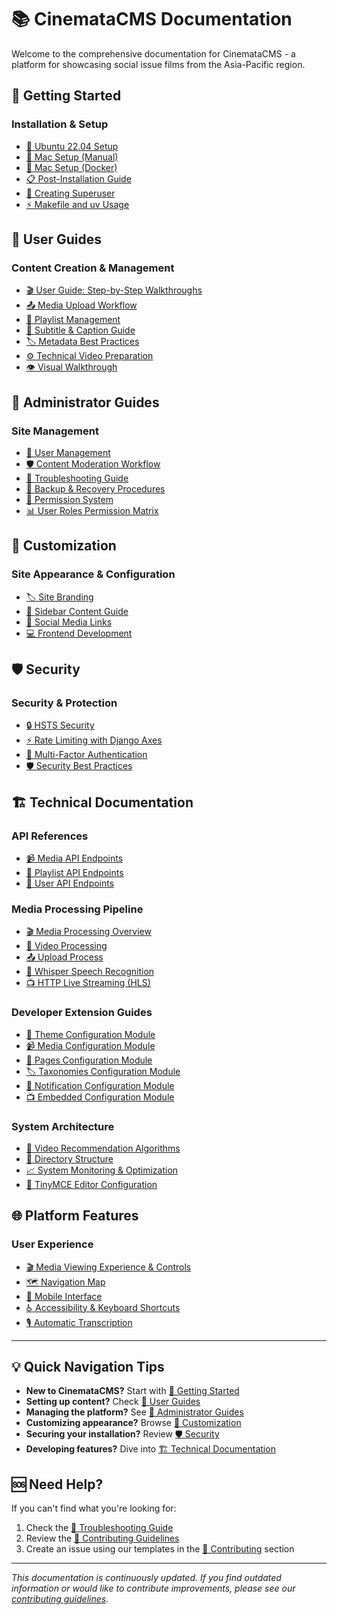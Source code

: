 # 📚 CinemataCMS Documentation

Welcome to the comprehensive documentation for CinemataCMS - a platform for showcasing social issue films from the Asia-Pacific region.

## 🚀 Getting Started

### Installation & Setup
- [🐧 Ubuntu 22.04 Setup](setup/ubuntu-22.04-setup.md)
- [🍎 Mac Setup (Manual)](setup/mac_setup.md)
- [🐳 Mac Setup (Docker)](setup/mac-setup-docker.md)
- [📋 Post-Installation Guide](setup/Post-installation-guide.md)
- [👑 Creating Superuser](setup/creating_superuser.md)
- [⚡ Makefile and uv Usage](setup/makefile-and-uv.md)

## 👤 User Guides

### Content Creation & Management
- [🎬 User Guide: Step-by-Step Walkthroughs](user-guides/cinemata_user_guide.md)
- [📤 Media Upload Workflow](user-guides/media_upload_workflow.md)
- [🎵 Playlist Management](user-guides/playlist_management.md)
- [📝 Subtitle & Caption Guide](user-guides/subtitle_caption_guide.md)
- [🏷️ Metadata Best Practices](user-guides/metadata_best_practices.md)
- [⚙️ Technical Video Preparation](user-guides/tech-preparations-video-uploads.md)
- [👁️ Visual Walkthrough](user-guides/visual_walkthrough.md)

## 🔧 Administrator Guides

### Site Management
- [👥 User Management](admin-guides/user_management.md)
- [🛡️ Content Moderation Workflow](admin-guides/content_moderation_workflow.md)
- [🚨 Troubleshooting Guide](admin-guides/troubleshooting_guide.md)
- [💾 Backup & Recovery Procedures](admin-guides/backup_and_recovery_procedures.md)
- [🔐 Permission System](admin-guides/permission_system.md)
- [📊 User Roles Permission Matrix](admin-guides/cinematacms-roles-permission-matrix.md)

## 🎨 Customization

### Site Appearance & Configuration
- [🏷️ Site Branding](customization/site-branding.md)
- [📑 Sidebar Content Guide](customization/sidebar-content-guide.md)
- [📱 Social Media Links](customization/Customise-social-media-links.md)
- [💻 Frontend Development](customization/frontend-development.md)

## 🛡️ Security

### Security & Protection
- [🔒 HSTS Security](security/hsts-security.md)
- [⚡ Rate Limiting with Django Axes](security/Rate-limiting-with-django-axes.md)
- [🔐 Multi-Factor Authentication](security/mfa_authentication.md)
- [🛡️ Security Best Practices](security/security_best_practices.md)

## 🏗️ Technical Documentation

### API References
- [📹 Media API Endpoints](technical/API-endpoints/media-endpoints.md)
- [🎵 Playlist API Endpoints](technical/API-endpoints/playlist-endpoints.md)
- [👤 User API Endpoints](technical/API-endpoints/user-endpoints.md)

### Media Processing Pipeline
- [🎬 Media Processing Overview](technical/media-processing/intro-media-processing-pipeline-docu.md)
- [🔄 Video Processing](technical/media-processing/video-processing-overview.md)
- [📤 Upload Process](technical/media-processing/upload-process.md)
- [🎤 Whisper Speech Recognition](technical/media-processing/whisper-speech-reconition.md)
- [📺 HTTP Live Streaming (HLS)](technical/media-processing/http-live-streaming-process.md)

### Developer Extension Guides
- [🎨 Theme Configuration Module](technical/developer-extensions/theme-configuration-module.md)
- [📹 Media Configuration Module](technical/developer-extensions/media-configuration-module.md)
- [📄 Pages Configuration Module](technical/developer-extensions/pages-configuration-module.md)
- [🏷️ Taxonomies Configuration Module](technical/developer-extensions/taxonomies-configuration-module.md)
- [🔔 Notification Configuration Module](technical/developer-extensions/notification-confirguration-module.md)
- [📺 Embedded Configuration Module](technical/developer-extensions/embedded-configuration-module.md)

### System Architecture
- [🤖 Video Recommendation Algorithms](technical/CinemataCMS-recommendations-algorithms.md)
- [📁 Directory Structure](technical/directory.md)
- [📈 System Monitoring & Optimization](technical/system_monitoring_and_optimization.md)
- [📝 TinyMCE Editor Configuration](technical/tinymce.md)

## 🌐 Platform Features

### User Experience
- [🎬 Media Viewing Experience & Controls](features/Media_Viewing_Experience_and_Controls.md)
- [🗺️ Navigation Map](features/navigation_map.md)
- [📱 Mobile Interface](features/mobile_interface.md)
- [♿ Accessibility & Keyboard Shortcuts](features/Cinemata_Accessibility_Keyboard_Shortcuts.md)
- [🎙️ Automatic Transcription](features/automatic_transcription.md)

---

## 💡 Quick Navigation Tips

- **New to CinemataCMS?** Start with [🚀 Getting Started](#-getting-started)
- **Setting up content?** Check [👤 User Guides](#-user-guides)
- **Managing the platform?** See [🔧 Administrator Guides](#-administrator-guides)
- **Customizing appearance?** Browse [🎨 Customization](#-customization)
- **Securing your installation?** Review [🛡️ Security](#️-security)
- **Developing features?** Dive into [🏗️ Technical Documentation](#️-technical-documentation)

## 🆘 Need Help?

If you can't find what you're looking for:
1. Check the [🚨 Troubleshooting Guide](admin-guides/troubleshooting_guide.md)
2. Review the [🤝 Contributing Guidelines](contributing/CONTRIBUTING.md)
3. Create an issue using our templates in the [🤝 Contributing](#-contributing) section

---

*This documentation is continuously updated. If you find outdated information or would like to contribute improvements, please see our [contributing guidelines](contributing/CONTRIBUTING.md).*